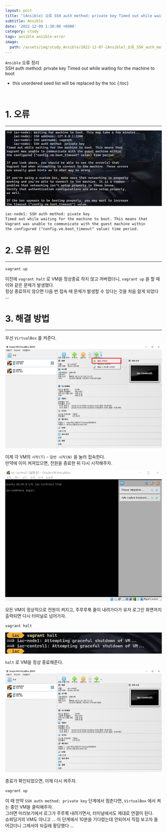 ```yaml
---
layout: post
title: "[Ansible] 오류 SSH auth method: private key Timed out while waiting for the machine to boot"
subtitle: Ansible
date: '2022-12-09 1:30:00 +0900'
category: study
tags: ansible ansible-error
image:
  path: /assets/img/study_Ansible/2022-12-07-[Ansible]_오류_SSH_auth_method_private_key_Timed_out_while_waiting_for_the_machine_to_boot/1.png
---
```


`Ansible` 오류 정리<br>
SSH auth method: private key Timed out while waiting for the machine to boot

<!--more-->

* this unordered seed list will be replaced by the toc
{:toc}

<br>

# 1. 오류
---

![1](/assets/img/study_Ansible/2022-12-07-[Ansible]_오류_SSH_auth_method_private_key_Timed_out_while_waiting_for_the_machine_to_boot/1.png)

```shell
iac-node1: SSH auth method: pivate key 
Timed out while waiting for the machine to boot. This means that
Vagrant was unable to communicate with the guest machine within
the configured ("config.vm.boot_timeout" value) time period.
```

# 2. 오류 원인
---

```
vagrant up
```

이전에 `vagrant halt` 로 VM을 정상종료 하지 않고 꺼버렸더니, `vagrant up` 을 할 때 이와 같은 문제가 발생했다.<br>
정상 종료하지 않으면 다음 번 접속 때 문제가 발생할 수 있다는 것을 처음 알게 되었다 ...

# 3. 해결 방법
---

우선 `VirtualBox` 를 켜준다.<br>

![2](/assets/img/study_Ansible/2022-12-07-[Ansible]_오류_SSH_auth_method_private_key_Timed_out_while_waiting_for_the_machine_to_boot/2.png)

이제 각 VM의 `시작(T)` - `일반 시작(N)` 을 눌러 접속한다.<br>
만약에 이미 켜져있으면, 전원을 종료한 뒤 다시 시작해주자.

![3](/assets/img/study_Ansible/2022-12-07-[Ansible]_오류_SSH_auth_method_private_key_Timed_out_while_waiting_for_the_machine_to_boot/3.png)

모든 VM이 정상적으로 전원이 켜지고, 주루루룩 줄이 내려가다가 유저 로그인 화면까지 출력되면 다시 터미널로 넘어가자.<br>

```
vagrant halt
```

![4](/assets/img/study_Ansible/2022-12-07-[Ansible]_오류_SSH_auth_method_private_key_Timed_out_while_waiting_for_the_machine_to_boot/4.png)

`halt` 로 VM을 정상 종료해준다.

![5](/assets/img/study_Ansible/2022-12-07-[Ansible]_오류_SSH_auth_method_private_key_Timed_out_while_waiting_for_the_machine_to_boot/5.png)

종료가 확인되었으면, 이제 다시 켜주자.

```
vagrant up
```

이 때 만약 `SSH auth method: private key` 단계에서 멈춘다면, `VirtualBox` 에서 켜는 중인 VM을 클릭해주자.<br>
그러면 미리보기에서 로그가 주루룩 내려가면서, 터미널에서도 제대로 연결이 된다.<br>
슈뢰딩거의 VM도 아니고 ... 이 단계에서 10분을 기다렸는데 안되어서 직접 보고자 들어갔더니 그제서야 되길래 황당했다 ...